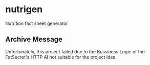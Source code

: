 # nutrigen
Nutrition fact sheet generator

## Archive Message
Unfortunately, this project failed due to the Bussiness Logic of the FatSecret's HTTP AI not suitable for the project idea.
